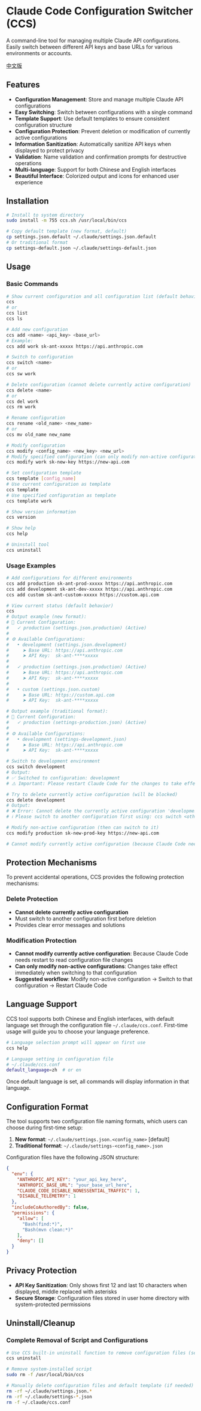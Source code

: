 # Claude Code Configuration Switcher (CCS)

A command-line tool for managing multiple Claude API configurations. Easily switch between different API keys and base URLs for various environments or accounts.

[中文版](README.md)

## Features

- **Configuration Management**: Store and manage multiple Claude API configurations
- **Easy Switching**: Switch between configurations with a single command
- **Template Support**: Use default templates to ensure consistent configuration structure
- **Configuration Protection**: Prevent deletion or modification of currently active configurations
- **Information Sanitization**: Automatically sanitize API keys when displayed to protect privacy
- **Validation**: Name validation and confirmation prompts for destructive operations
- **Multi-language**: Support for both Chinese and English interfaces
- **Beautiful Interface**: Colorized output and icons for enhanced user experience

## Installation

```bash
# Install to system directory
sudo install -m 755 ccs.sh /usr/local/bin/ccs

# Copy default template (new format, default)
cp settings.json.default ~/.claude/settings.json.default
# Or traditional format
cp settings-default.json ~/.claude/settings-default.json
```

## Usage

### Basic Commands

```bash
# Show current configuration and all configuration list (default behavior)
ccs
# or
ccs list
ccs ls

# Add new configuration
ccs add <name> <api_key> <base_url>
# Example:
ccs add work sk-ant-xxxxx https://api.anthropic.com

# Switch to configuration
ccs switch <name>
# or
ccs sw work

# Delete configuration (cannot delete currently active configuration)
ccs delete <name>
# or
ccs del work
ccs rm work

# Rename configuration
ccs rename <old_name> <new_name>
# or
ccs mv old_name new_name

# Modify configuration
ccs modify <config_name> <new_key> <new_url>
# Modify specified configuration (can only modify non-active configurations)
ccs modify work sk-new-key https://new-api.com

# Set configuration template
ccs template [config_name]
# Use current configuration as template
ccs template
# Use specified configuration as template
ccs template work

# Show version information
ccs version

# Show help
ccs help

# Uninstall tool
ccs uninstall
```

### Usage Examples

```bash
# Add configurations for different environments
ccs add production sk-ant-prod-xxxxx https://api.anthropic.com
ccs add development sk-ant-dev-xxxxx https://api.anthropic.com  
ccs add custom sk-ant-custom-xxxxx https://custom.api.com

# View current status (default behavior)
ccs
# Output example (new format):
# 🔄 Current Configuration:
#   ✓ production (settings.json.production) (Active)
# 
# ⚙️ Available Configurations:
#   • development (settings.json.development)
#     ➤ Base URL: https://api.anthropic.com
#     ➤ API Key:  sk-ant-****xxxxx
# 
#   ✓ production (settings.json.production) (Active)
#     ➤ Base URL: https://api.anthropic.com  
#     ➤ API Key:  sk-ant-****xxxxx
# 
#   • custom (settings.json.custom)
#     ➤ Base URL: https://custom.api.com
#     ➤ API Key:  sk-ant-****xxxxx

# Output example (traditional format):
# 🔄 Current Configuration:
#   ✓ production (settings-production.json) (Active)
# 
# ⚙️ Available Configurations:
#   • development (settings-development.json)
#     ➤ Base URL: https://api.anthropic.com
#     ➤ API Key:  sk-ant-****xxxxx

# Switch to development environment
ccs switch development
# Output:
# ✅ Switched to configuration: development
# ⚠️ Important: Please restart Claude Code for the changes to take effect.

# Try to delete currently active configuration (will be blocked)
ccs delete development
# Output:
# ❌ Error: Cannot delete the currently active configuration 'development'
# ℹ️ Please switch to another configuration first using: ccs switch <other_config>

# Modify non-active configuration (then can switch to it)
ccs modify production sk-new-prod-key https://new-api.com

# Cannot modify currently active configuration (because Claude Code needs restart to take effect)
```

## Protection Mechanisms

To prevent accidental operations, CCS provides the following protection mechanisms:

### Delete Protection
- **Cannot delete currently active configuration**
- Must switch to another configuration first before deletion
- Provides clear error messages and solutions

### Modification Protection  
- **Cannot modify currently active configuration**: Because Claude Code needs restart to read configuration file changes
- **Can only modify non-active configurations**: Changes take effect immediately when switching to that configuration
- **Suggested workflow**: Modify non-active configuration → Switch to that configuration → Restart Claude Code

## Language Support

CCS tool supports both Chinese and English interfaces, with default language set through the configuration file `~/.claude/ccs.conf`. First-time usage will guide you to choose your language preference.

```bash
# Language selection prompt will appear on first use
ccs help

# Language setting in configuration file
# ~/.claude/ccs.conf
default_language=zh  # or en
```

Once default language is set, all commands will display information in that language.

## Configuration Format

The tool supports two configuration file naming formats, which users can choose during first-time setup:

1. **New format**: `~/.claude/settings.json.<config_name>` [default]
2. **Traditional format**: `~/.claude/settings-<config_name>.json`

Configuration files have the following JSON structure:

```json
{
  "env": {
    "ANTHROPIC_API_KEY": "your_api_key_here",
    "ANTHROPIC_BASE_URL": "your_base_url_here",
    "CLAUDE_CODE_DISABLE_NONESSENTIAL_TRAFFIC": 1,
    "DISABLE_TELEMETRY": 1
  },
  "includeCoAuthoredBy": false,
  "permissions": {
    "allow": [
      "Bash(find:*)",
      "Bash(mvn clean:*)"
    ],
    "deny": []
  }
}
```

## Privacy Protection

- **API Key Sanitization**: Only shows first 12 and last 10 characters when displayed, middle replaced with asterisks
- **Secure Storage**: Configuration files stored in user home directory with system-protected permissions

## Uninstall/Cleanup

### Complete Removal of Script and Configurations

```bash
# Use CCS built-in uninstall function to remove configuration files (selective deletion) (Recommended)
ccs uninstall

# Remove system-installed script
sudo rm -f /usr/local/bin/ccs

# Manually delete configuration files and default template (if needed)
rm -rf ~/.claude/settings.json.*
rm -rf ~/.claude/settings-*.json
rm -f ~/.claude/ccs.conf
```